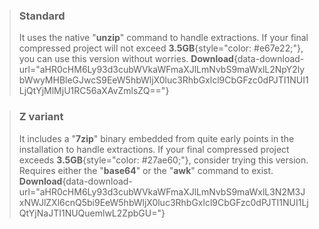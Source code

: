 > ### Standard
> It uses the native "**unzip**" command to handle extractions. If your final compressed project will not exceed **3.5GB**{style="color: #e67e22;"}, you can use this version without worries.
> **Download**{data-download-url="aHR0cHM6Ly93d3cubWVkaWFmaXJlLmNvbS9maWxlL2NpY2lybWwyMHBleGJwcS9EeW5hbWljX0luc3RhbGxlcl9CbGFzc0dPJTI1NUI1LjQtYjMlMjU1RC56aXAvZmlsZQ=="}

> ### Z variant
> It includes a "**7zip**" binary embedded from quite early points in the installation to handle extractions. If your final compressed project exceeds **3.5GB**{style="color: #27ae60;"}, consider trying this version. Requires either the "**base64**" or the "**awk**" command to exist.
> **Download**{data-download-url="aHR0cHM6Ly93d3cubWVkaWFmaXJlLmNvbS9maWxlL3N2M3JxNWJlZXl6cnQ5bi9EeW5hbWljX0luc3RhbGxlcl9CbGFzc0dPJTI1NUI1LjQtYjNaJTI1NUQuemlwL2ZpbGU="}
